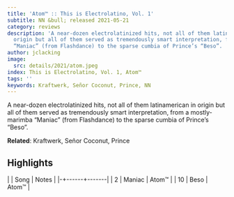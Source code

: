 ```yaml
---
title: 'Atom™ :: This is Electrolatino, Vol. 1'
subtitle: NN &bull; released 2021-05-21
category: reviews
description: 'A near-dozen electrolatinized hits, not all of them latinamerican in
  origin but all of them served as tremendously smart interpretation, from a mostly-marimba
  “Maniac” (from Flashdance) to the sparse cumbia of Prince’s “Beso”. '
author: jclacking
image:
  src: details/2021/atom.jpeg
index: This is Electrolatino, Vol. 1, Atom™
tags: ''
keywords: Kraftwerk, Señor Coconut, Prince, NN
---
```

A near-dozen electrolatinized hits, not all of them latinamerican in origin but all of them served as tremendously smart interpretation, from a mostly-marimba “Maniac” (from Flashdance) to the sparse cumbia of Prince’s “Beso”. <!--more-->

**Related**: Kraftwerk, Señor Coconut, Prince

## Highlights

| | Song | Notes |
|-+------+-------|
| 2 | Maniac | Atom™ |
| 10 | Beso | Atom™ |

